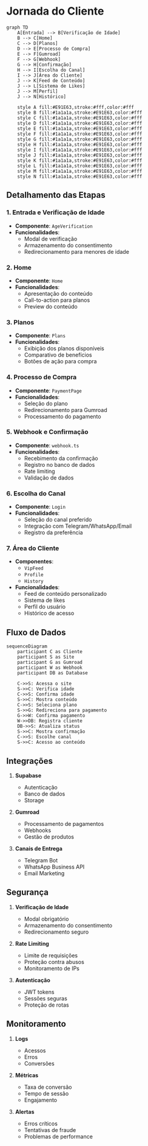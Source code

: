 # Jornada do Cliente

```mermaid
graph TD
    A[Entrada] --> B[Verificação de Idade]
    B --> C[Home]
    C --> D[Planos]
    D --> E[Processo de Compra]
    E --> F[Gumroad]
    F --> G[Webhook]
    G --> H[Confirmação]
    H --> I[Escolha do Canal]
    I --> J[Área do Cliente]
    J --> K[Feed de Conteúdo]
    J --> L[Sistema de Likes]
    J --> M[Perfil]
    J --> N[Histórico]

    style A fill:#E91E63,stroke:#fff,color:#fff
    style B fill:#1a1a1a,stroke:#E91E63,color:#fff
    style C fill:#1a1a1a,stroke:#E91E63,color:#fff
    style D fill:#1a1a1a,stroke:#E91E63,color:#fff
    style E fill:#1a1a1a,stroke:#E91E63,color:#fff
    style F fill:#1a1a1a,stroke:#E91E63,color:#fff
    style G fill:#1a1a1a,stroke:#E91E63,color:#fff
    style H fill:#1a1a1a,stroke:#E91E63,color:#fff
    style I fill:#1a1a1a,stroke:#E91E63,color:#fff
    style J fill:#1a1a1a,stroke:#E91E63,color:#fff
    style K fill:#1a1a1a,stroke:#E91E63,color:#fff
    style L fill:#1a1a1a,stroke:#E91E63,color:#fff
    style M fill:#1a1a1a,stroke:#E91E63,color:#fff
    style N fill:#1a1a1a,stroke:#E91E63,color:#fff
```

## Detalhamento das Etapas

### 1. Entrada e Verificação de Idade
- **Componente**: `AgeVerification`
- **Funcionalidades**:
  - Modal de verificação
  - Armazenamento do consentimento
  - Redirecionamento para menores de idade

### 2. Home
- **Componente**: `Home`
- **Funcionalidades**:
  - Apresentação do conteúdo
  - Call-to-action para planos
  - Preview do conteúdo

### 3. Planos
- **Componente**: `Plans`
- **Funcionalidades**:
  - Exibição dos planos disponíveis
  - Comparativo de benefícios
  - Botões de ação para compra

### 4. Processo de Compra
- **Componente**: `PaymentPage`
- **Funcionalidades**:
  - Seleção do plano
  - Redirecionamento para Gumroad
  - Processamento do pagamento

### 5. Webhook e Confirmação
- **Componente**: `webhook.ts`
- **Funcionalidades**:
  - Recebimento da confirmação
  - Registro no banco de dados
  - Rate limiting
  - Validação de dados

### 6. Escolha do Canal

- **Componente**: `Login`
- **Funcionalidades**:
  - Seleção do canal preferido
  - Integração com Telegram/WhatsApp/Email
  - Registro da preferência

### 7. Área do Cliente

- **Componentes**:
  - `VipFeed`
  - `Profile`
  - `History`
- **Funcionalidades**:
  - Feed de conteúdo personalizado
  - Sistema de likes
  - Perfil do usuário
  - Histórico de acesso

## Fluxo de Dados

```mermaid
sequenceDiagram
    participant C as Cliente
    participant S as Site
    participant G as Gumroad
    participant W as Webhook
    participant DB as Database

    C->>S: Acessa o site
    S->>C: Verifica idade
    C->>S: Confirma idade
    S->>C: Mostra conteúdo
    C->>S: Seleciona plano
    S->>G: Redireciona para pagamento
    G->>W: Confirma pagamento
    W->>DB: Registra cliente
    DB->>S: Atualiza status
    S->>C: Mostra confirmação
    C->>S: Escolhe canal
    S->>C: Acesso ao conteúdo
```

## Integrações

1. **Supabase**
   - Autenticação
   - Banco de dados
   - Storage

2. **Gumroad**
   - Processamento de pagamentos
   - Webhooks
   - Gestão de produtos

3. **Canais de Entrega**
   - Telegram Bot
   - WhatsApp Business API
   - Email Marketing

## Segurança

1. **Verificação de Idade**
   - Modal obrigatório
   - Armazenamento do consentimento
   - Redirecionamento seguro

2. **Rate Limiting**
   - Limite de requisições
   - Proteção contra abusos
   - Monitoramento de IPs

3. **Autenticação**
   - JWT tokens
   - Sessões seguras
   - Proteção de rotas

## Monitoramento

1. **Logs**
   - Acessos
   - Erros
   - Conversões

2. **Métricas**
   - Taxa de conversão
   - Tempo de sessão
   - Engajamento

3. **Alertas**
   - Erros críticos
   - Tentativas de fraude
   - Problemas de performance 